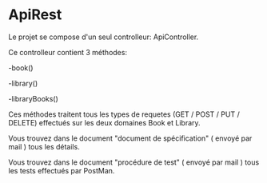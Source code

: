 # ApiRest

Le projet se compose d'un seul controlleur: ApiController.

Ce controlleur contient 3 méthodes: 

-book()

-library()

-libraryBooks()

Ces méthodes traitent tous les types de requetes (GET / POST / PUT / DELETE) effectués sur les deux domaines Book et Library.

Vous trouvez dans le document "document de spécification" ( envoyé par mail ) tous les détails.

Vous trouvez dans le document "procédure de test" ( envoyé par mail ) tous les tests effectués par PostMan.
